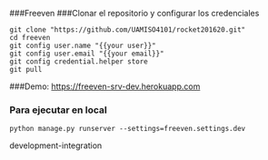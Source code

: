 ###Freeven 
###Clonar el repositorio y configurar los credenciales

```
git clone "https://github.com/UAMISO4101/rocket201620.git"
cd freeven
git config user.name "{{your user}}"
git config user.email "{{your email}}"
git config credential.helper store
git pull
```

###Demo:
https://freeven-srv-dev.herokuapp.com


### Para ejecutar en local
```
python manage.py runserver --settings=freeven.settings.dev

```

development-integration
